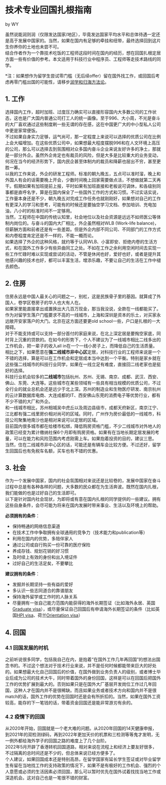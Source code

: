 # 技术专业回国扎根指南
by WY  

虽然说能润则润（仅限发达国家/地区），毕竟发达国家平均水平和总体待遇一定还是高于发展中国家的。当然，如果在国内有足够的牵挂和纽带，最终选择回到这片生你养你的土地也未尝不可。  
结合作者作为一个靠技术吃饭的工程师这段时间在国内的经历，想在回国扎根定居方面一些有价值的参考。本文适用于科技行业中程序员、工程师等走技术路线的同学。  

*注：如果想作为留学生尝试零门槛（无后续offer）留在国外找工作，或回国后考虑再零门槛出国的可能性，请移步[润学和归海方法论](https://github.com/weiyi-li/blog/blob/master/Runology.md)。  

## 1. 工作
选择国内工作，超时加班、过度压力确实可以直接形容国内大多数公司的工作状态，这也是广大国内普通公司打工人的统一画像。至于996、大小周，不光是奋斗的大厂喜欢通过这些制度刷一些无谓的存在感，这在中国更广大的中小型私人公司中更是家常便饭。  
不过如果自身实力足够，运气尚可，那一定程度上来说可以选择的优质公司在比例上会大幅增加。在这些优质公司中，如果想最大程度摆脱996和在人文环境上高压的公司，那么可以选择去到氛围相对众多国内奋斗企业来说友好许多的净土，那就是一部分外企。虽然外企肯定也有裁员的风险，但是大多是比较重大的业务变动，何况在当今的经济形势下，国内民企甚至体制内的裁员和降薪也层出不穷，甚至更胜一筹。  
以我的工作来说，外企的研发工程师。标准的朝九晚五，五点可以准时溜，晚上和外国人有会的话需要晚上开会，少数时间晚上回家需要做点活，不想做就第二天再干。假期如果有加班提前上报，平时如果有加班直接和老板说可调休，和各级别同事都是直呼名字，算是在国内保全了一些国外工作的方式和习惯。不过实话实说，工作量本身还是不少，朝九晚五对完成工作任务也就刚刚好，如果想对自己的工作有更深入的学习和思考，可能有的时候还是要抽空学习文档、参加培训、充电加油，八小时的标准时间不一定够用。  
当然，工程师在中国的传统认知里，社会地位以及社会资源是远远不如师医公等体制内岗位的。与奋斗的国内大厂相比，外企虽然相对WLB (Work-life balance)，但薪酬方面和前者还是有一些差距。但是外企内部不同公司、不同部门的工作方式和内卷程度肯定还是不一样的，不能一概而论。  
如果选择了外企的这种风格，就约等于认同WLB、小富即安、拒绝内卷的生活方式，和在国外工作多少有些异曲同工之处。不如在工作之余利用空闲时间去实现一些工作忙碌时难以实现或尝试的活动，不管是休闲也好，爱好也好，或者是提升其他感兴趣的技术也好，都可以丰富生活，增添乐趣，不要让自己的生活在工作中褪去颜色。  

## 2. 住房
住房永远是中国人最关心的问题之一，别杠，这是民族骨子里的基因。就算成了外国人，卷学区卷房子的华人也大有人在。  
如果家里能直接拿出或置换出大几百万现金，那当我没说，全款在一线都能买了。作为对留学生落户门槛要求不高的一线城市，上海和深圳是资本的乐土，对买家永远敞开安家落户的大门。北京在这方面还要更old school一些，户口是扎根的一大障碍。  
对于不能支持或可以支持一部分首付的家庭来说，在北上深定居是要掏空家底，同时背上沉重的贷款的。在如今的形势下，个人不建议为了一线城市相比二线多出的工作机会，把一辈子的收入all in在一个一线小房子上，而降低自己的生活质量。相比之下，如果愿意在**强二线城市非中心区**定居，对科技行业的工程师来说是一个不错的选择，算是可以在工作机会和定居成本当中达到一个平衡。特别是家乡就在这些强二线城市的科技行业同学，如果在一线立足有难度，直接回二线老家也是挺好的选择。  
科技行业机会较多的**二线城市**包括杭州、苏州、无锡、南京、成都、武汉、西安、佛山、东莞、大连等。这些城市在某些领域有一些具有相当规模的优质公司，不过全行业的就业总机会还是远少于北上深。苏州的制造业和生物医疗研发、南京杭州的云计算数据库电商、大连成都的IT、西安佛山东莞的消费电子等优势行业，都有不少不错的大厂和外企。  
和一线城市相比，苏州相城吴中虎丘以及周边县级市，成都天府新区，南京江宁、江北都有强二线里房价相对尚可的区域。同时，广州作为房价最低的一线城市，科技公司聚集地南沙也是相对来说可以定居的区域。  
目前国内很多城市都在给楼市松绑，降低购房资格门槛，不少二线城市对外地人的政策已经变为累计缴纳社保6个月即有购房资格。如果有在当地长期定居发展的考量，可以在能力和风险范围内考虑刚需上车。如果抱着投资的目的，建议三思。  
当然，住在二线城市非中心区的话，可能还是有辆车会比较方便。不过还好，留学生回国后也有免税车名额，买车也有不错的优惠。  

## 3. 社会
作为一个发展中国家，国内的社会氛围相对来说还是比较卷的，发展中国家在奋斗过程中总是有各种各样的问题，大多数的民众都在为生活奔波。既然在国内扎根，我们能做的也是过好自己的生活即可。  
以下是针对国内社会现状，为即将或有意在国内扎根的同学提供的一些建议。拥有这些自身条件，会尽可能为将来在国内发展时带来事业、生活以及环境上的帮助。    

**必须拥有的条件**：
* 保持畅通的网络信息渠道  
* 在技术工作中争取拥有全球通用的竞争力（技术能力和publication等）  
* 利用在国内的优势，多陪伴家人  
* 通过公司或自行购买一份可靠的医疗保险  
* 养成存钱、规划花销的好习惯  
* 及时续上有效的身份和出入境证件  
* 过好自己的生活足矣，不要攀比  
 
**建议拥有的条件**：
* 发掘并长期坚持一些有益的爱好  
* 多认识一些志同道合的靠谱朋友  
* 保持海外留学或工作时的人脉关系  
* 尽量拥有一张自己能力范围内能获得的海外长期签证（比如海外永居、英国[Graduate visa](https://www.gov.uk/graduate-visa)），或尽量保证自己回国后有申请海外长期签证的条件（比如英国[HPI visa](https://qz.com/2153193/whos-eligible-for-the-uks-new-high-potential-individual-visa/)、荷兰[Orientation visa](https://business.gov.nl/coming-to-the-netherlands/permits-and-visa/orientation-visa-for-highly-educated-persons/)）  

## 4. 回国
### 4.1 回国发展的时机  
之前听说很多同学，包括我自己在内，是抱着“在国外工作几年再回国”的想法出国念书的。不过这个想法对于技术行业来说，并不是任何时候都能带来巨大的好处的。如果想最大化自己回国后的价值，在国外做到业务负责人的级别，或者博士毕业后成为公司的技术大牛，同时带着国外的身份回国，这样是可以在回国后把国外工作的优势扩展到最大的。否则如果只是在国外大厂基层开发岗位工作过几年回国，这种人才在国内并不是很稀缺。而且如果业务或者技术方向和国内并不是很match的话，国外工作的优势在回国时还是会有所折扣的。当然，如果在国外工资较高，能存的下一笔钱的话，带着资金回国还是能非常游刃有余的。  

### 4.2 疫情下的回国  
从2020年开始，回国就是一个老大难的问题。从2020年回国的14天健康申报，到2021年的双检测绿码，再到2022年更加天价的机票和三检测等等鬼才发明，无一例外都给海外学子的回国之路的难度上了几个台阶。  
2022年5月开辟了香港转机回国道路，相对来说在流程上和经济上要友好很多，不过隔离的总时间还是不少的，但总体来说已经方便多了。  
个人建议，如果回国成本还是特别高昂，在留学国家有延长学生签证或对毕业留学生有留在当地找工作的支持政策的情况下，如果不是有极好的工作机会、强烈的个人意愿或必须的生活因素必须回国，那么可以暂时优先在国外试着找找当地工作或深造机会。这对自己也是一笔很不错的财富。  
